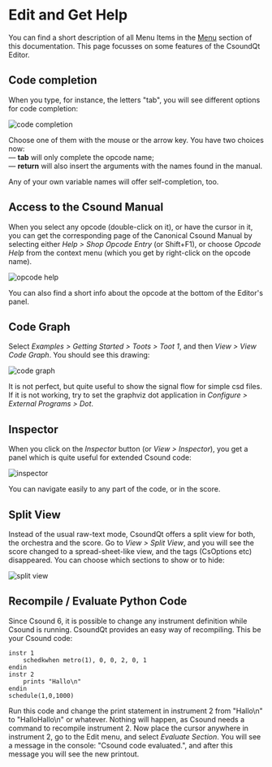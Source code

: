 # Edit and Get Help

You can find a short description of all Menu Items in the [Menu](menu.md) section of this documentation. This page focusses on some features of the CsoundQt Editor.

## Code completion

When you type, for instance, the letters "tab", you will see different options for code completion:

![code completion](img/gs_edit-self-completion.png)

Choose one of them with the mouse or the arrow key. You have two choices now:  
— **tab** will only complete the opcode name;  
— **return** will also insert the arguments with the names found in the manual.

Any of your own variable names will offer self-completion, too.


## Access to the Csound Manual

When you select any opcode (double-click on it), or have the cursor in it, you can get the corresponding page of the Canonical Csound Manual by selecting either *Help > Shop Opcode Entry* (or Shift+F1), or choose *Opcode Help* from the context menu (which you get by right-click on the opcode name).

![opcode help](img/gs_edit-opcode-help.png)

You can also find a short info about the opcode at the bottom of the Editor's panel.


## Code Graph

Select *Examples > Getting Started > Toots > Toot 1*, and then *View > View Code Graph*. You should see this drawing:

![code graph](img/gs_edit-code-graph.png)

It is not perfect, but quite useful to show the signal flow for simple csd files. If it is not working, try to set the graphviz dot application in *Configure > External Programs > Dot*.


## Inspector

When you click on the *Inspector* button (or *View > Inspector*), you get a panel which is quite useful for extended Csound code:

![inspector](img/gs_edit-inspector.png)

You can navigate easily to any part of the code, or in the score.


## Split View

Instead of the usual raw-text mode, CsoundQt offers a split view for both, the orchestra and the score. Go to *View > Split View*, and you will see the score changed to a spread-sheet-like view, and the tags (CsOptions etc) disappeared. You can choose which sections to show or to hide:

![split view](img/gs_edit-split-view.png)


## Recompile / Evaluate Python Code

Since Csound 6, it is possible to change any instrument definition while Csound is running. CsoundQt provides an easy way of recompiling. This be your Csound code:

    instr 1
        schedkwhen metro(1), 0, 0, 2, 0, 1
    endin
    instr 2
        prints "Hallo\n"
    endin
    schedule(1,0,1000)

Run this code and change the print statement in instrument 2 from "Hallo\n" to "HalloHallo\n" or whatever. Nothing will happen, as Csound needs a command to recompile instrument 2. Now place the cursor anywhere in instrument 2, go to the Edit menu, and select *Evaluate Section*. You will see a message in the console: "Csound code evaluated.", and after this message you will see the new printout.
